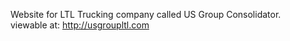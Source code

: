 Website for LTL Trucking company called US Group Consolidator.  
viewable at: 
http://usgroupltl.com
